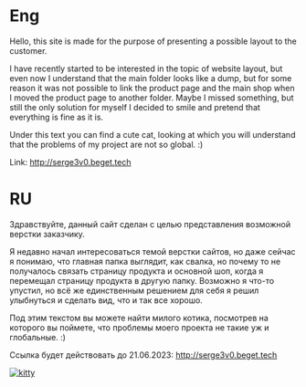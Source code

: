 
# Eng

Hello, this site is made for the purpose of presenting a possible layout to the customer.

I have recently started to be interested in the topic of website layout, but even now I understand that the main
folder looks like a dump, but for some reason it was not possible to link the product page and the main shop
when I moved the product page to another folder. Maybe I missed something, but still the
only solution for myself I decided to smile and pretend that everything is fine as it is.

Under this text you can find a cute cat, looking at which you will understand that the problems
of my project are not so global. :)

Link: http://serge3v0.beget.tech

# RU

Здравствуйте, данный сайт сделан с целью представления возможной верстки заказчику.

Я недавно начал интересоваться темой верстки сайтов, но даже сейчас я понимаю, что главная 
папка выглядит, как свалка, но почему то не получалось связать страницу продукта и основной шоп,
когда я перемещал страницу продукта в другую папку. Возможно я что-то упустил, но всё же 
единственным решением для себя я решил улыбнуться и сделать вид, что и так все хорошо.

Под этим текстом вы можете найти милого котика, посмотрев на которого вы поймете, что проблемы 
моего проекта не такие уж и глобальные. :)

Ссылка будет действовать до 21.06.2023: http://serge3v0.beget.tech

<a href="https://github.com/hhaty">
    <img alt="kitty" src="https://media.giphy.com/media/puYCXadOGhphDrewiv/giphy-downsized-large.gif">
